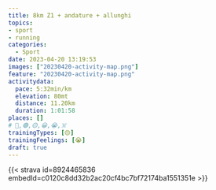 ```yaml
---
title: 8km Z1 + andature + allunghi
topics:
- sport
- running
categories:
  - Sport
date: 2023-04-20 13:19:53
images: ["20230420-activity-map.png"]
feature: "20230420-activity-map.png"
activitydata:
  pace: 5:32min/km
  elevation: 80mt
  distance: 11.20km
  duration: 1:01:58
places: []
# 🔴,🟢,🟡,😀,😭,☠️
trainingTypes: [🟡]
trainingFeelings: [😭]
draft: true
---
```

<!--more--> 
[//]: # ({{< figure src="20230420-activity-map.png" title="map" >}})


{{< strava id=8924465836 embedId=c0120c8dd32b2ac20cf4bc7bf72174ba1551351e >}}
